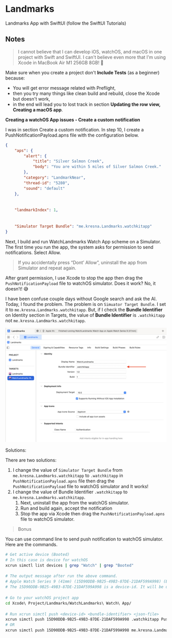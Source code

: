 #  Landmarks

Landmarks App with SwiftUI (follow the SwiftUI Tutorials)

## Notes

> I cannot believe that I can develop iOS, watchOS, and macOS in one project with Swift and SwiftUI. I can't believe even more that I'm using Xcode in MacBook Air M1 256GB 8GB! 🤯

Make sure when you create a project don't **Include Tests** (as a beginner) because:

- You will get error message related with Preflight,
- then you try many things like clean build and rebuild, close the Xcode but doesn't work,
- in the end will lead you to lost track in section **Updating the row view, Creating a macOS app**.

**Creating a watchOS App issues - Create a custom notification**

I was in section Create a custom notification. In step 10, I create a PushNotificationPayload.apns file with the
configuration below.

```json
{
    "aps": {
        "alert": {
            "title": "Silver Salmon Creek",
            "body": "You are within 5 miles of Silver Salmon Creek."
        },
        "category": "LandmarkNear",
        "thread-id": "5280",
        "sound": "default"
    },


    "landmarkIndex": 1,


    "Simulator Target Bundle": "me.kresna.Landmarks.watchkitapp"
}
```

Next, I build and run WatchLandmarks Watch App scheme on a Simulator. The first time you run the app, the system asks for
permission to send notifications. Select Allow.

> If you accidentally press “Dont’ Allow”, uninstall the app from Simulator and repeat again.

After grant permission, I use Xcode to stop the app then drag the `PushNotificationPayload` file to watchOS simulator.
Does it work? No, it doesn’t! 😅

I have been confuse couple days without Google search and ask the AI. Today, I found the problem. The problem is on
`Simuator Target Bundle`. I set it to `me.kresna.Landmarks.watchkitapp`. But, if I check the **Bundle Identifier** on
Identity section in Targets, the value of **Bundle Identifier** is `.watchkitapp` not `me.kresna.Landmarks.watchkitapp`.

![Bundle identifer setting for watchOS](/bundle-identifier-watchos.png)

Solutions:

There are two solutions: 

1. I change the value of `Simulator Target Bundle` from `me.kresna.Landmarks.watchkitapp` to `.watchkitapp` in `PushNotificationPayload.apns` file then drag the `PushNotificationPayload` file to watchOS simulator and It works!
2. I change the value of Bundle Identifier `.watchkitapp` to `me.kresna.Landmarks.watchkitapp`. 
    1. Next, uninstall the app from the watchOS simulator.
    2. Run and build again, accept the notification
    3. Stop the app via Xcode then drag the `PushNotificationPayload.apns` file to watchOS simulator.

> Bonus

You can use command line to send push notification to watchOS simulator. Here are the commands.


```bash
# Get active device (Booted)
# In this case is device for watchOS
xcrun simctl list devices | grep "Watch" | grep "Booted"

# The output message after run the above command.
# Apple Watch Series 9 (41mm) (15D90DDB-9B25-49B3-87DE-21DAF599A998) (Booted)
# The 15D90DDB-9B25-49B3-87DE-21DAF599A998 is a device-id. It will be used in the next command

# Go to your watchOS project app
cd Xcode\ Project/Landmarks/WatchLandmarks\ Watch\ App/

# Run xcrun simctl push <device-id> <bundle-identifier> <json-file>
xcrun simctl push 15D90DDB-9B25-49B3-87DE-21DAF599A998 .watchkitapp PushNotificationPayload.apns
# OR
xcrun simctl push 15D90DDB-9B25-49B3-87DE-21DAF599A998 me.kresna.Landmarks.watchkitapp PushNotificationPayload.apns
```

